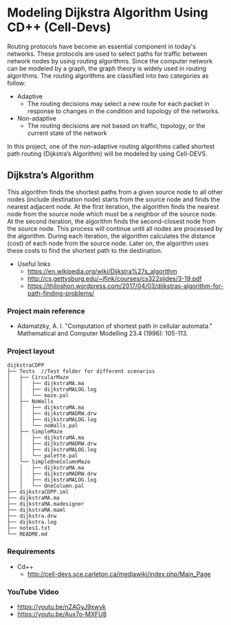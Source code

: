 Modeling Dijkstra Algorithm Using CD++ (Cell-Devs)
===================================================
Routing protocols have become an essential component in today's networks. 
These protocols are used to select paths for traffic between network nodes by using routing algorithms. 
Since the computer network can be modeled by a graph, the graph theory is widely used in routing algorithms. 
The routing algorithms are classified into two categories as follow:

- Adaptive
    - The routing decisions may select a new route for each packet in response to changes in the condition and topology of the networks.
- Non-adaptive
    - The routing decisions are not based on traffic, topology, or the current state of the network

In this project, one of the non-adaptive routing algorithms called shortest 
path routing (Dijkstra’s Algorithm) will be modeled by using Cell-DEVS.

Dijkstra’s Algorithm 
------------------------
This algorithm finds the shortest paths from a given source node to all other nodes (include destination node) starts from the source node and finds the nearest adjacent node. 
At the first iteration, the algorithm finds the nearest node from the source node which must be a neighbor of the source node. 
At the second iteration, the  algorithm  finds  the  second-closest  node  from  the  source  node. This  process  will continue until all nodes are processed by the algorithm. 
During each iteration, the algorithm calculates the distance (cost) of each node from the source  node. Later  on, the algorithm  uses these costs to  find the shortest path to the destination.
- Useful links
    - https://en.wikipedia.org/wiki/Dijkstra%27s_algorithm
    - http://cs.gettysburg.edu/~jfink/courses/cs322slides/3-19.pdf
    - https://thiloshon.wordpress.com/2017/04/03/dijkstras-algorithm-for-path-finding-problems/

### Project main reference
- Adamatzky, A. I. "Computation of shortest path in cellular automata." Mathematical and Computer Modelling 23.4 (1996): 105-113. 

### Project layout 

```
dijkstraCDPP
├── Tests  //Test folder for different scenarios
│   ├── CircularMaze
│   │   ├── dijkstraMA.ma
│   │   ├── dijkstraMALOG.log
│   │   └── maze.pal
│   ├── NoWalls
│   │   ├── dijkstraMA.ma
│   │   ├── dijkstraMADRW.drw
│   │   ├── dijkstraMALOG.log
│   │   └── noWalls.pal
│   ├── SimpleMaze
│   │   ├── dijkstraMA.ma
│   │   ├── dijkstraMADRW.drw
│   │   ├── dijkstraMALOG.log
│   │   └── palette.pal
│   └── SimpleOneColumnMaze
│   │   ├── dijkstraMA.ma
│   │   ├── dijkstraMADRW.drw
│   │   ├── dijkstraMALOG.log
│   │   └── OneColumn.pal
├── dijkstraCDPP.iml
├── dijkstraMA.ma
├── dijkstraMA.madesigner
├── dijkstraMA.maml
├── dijkstra.drw
├── dijkstra.log
├── notes1.txt
└── README.md
```


### Requirements 
- Cd++
    - http://cell-devs.sce.carleton.ca/mediawiki/index.php/Main_Page


### YouTube Video
- https://youtu.be/nZAGyJ9xwyk
- https://youtu.be/Aux7o-MXFU8



